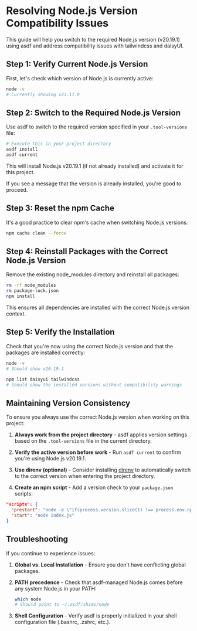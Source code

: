 # Resolving Node.js Version Compatibility Issues

This guide will help you switch to the required Node.js version (v20.19.1) using asdf and address compatibility issues with tailwindcss and daisyUI.

## Step 1: Verify Current Node.js Version

First, let's check which version of Node.js is currently active:

```bash
node -v
# Currently showing v23.11.0
```

## Step 2: Switch to the Required Node.js Version

Use asdf to switch to the required version specified in your `.tool-versions` file:

```bash
# Execute this in your project directory
asdf install
asdf current
```

This will install Node.js v20.19.1 (if not already installed) and activate it for this project.

If you see a message that the version is already installed, you're good to proceed.

## Step 3: Reset the npm Cache

It's a good practice to clear npm's cache when switching Node.js versions:

```bash
npm cache clean --force
```

## Step 4: Reinstall Packages with the Correct Node.js Version

Remove the existing node_modules directory and reinstall all packages:

```bash
rm -rf node_modules
rm package-lock.json
npm install
```

This ensures all dependencies are installed with the correct Node.js version context.

## Step 5: Verify the Installation

Check that you're now using the correct Node.js version and that the packages are installed correctly:

```bash
node -v
# Should show v20.19.1

npm list daisyui tailwindcss
# Should show the installed versions without compatibility warnings
```

## Maintaining Version Consistency

To ensure you always use the correct Node.js version when working on this project:

1. **Always work from the project directory** - asdf applies version settings based on the `.tool-versions` file in the current directory.

2. **Verify the active version before work** - Run `asdf current` to confirm you're using Node.js v20.19.1.

3. **Use direnv (optional)** - Consider installing [direnv](https://direnv.net/) to automatically switch to the correct version when entering the project directory.

4. **Create an npm script** - Add a version check to your `package.json` scripts:

```json
"scripts": {
  "prestart": "node -e \"if(process.version.slice(1) !== process.env.npm_package_engines_node) { console.error('\\nRequired Node.js version', process.env.npm_package_engines_node, 'but using', process.version.slice(1), '\\n'); process.exit(1); }\"",
  "start": "node index.js"
}
```

## Troubleshooting

If you continue to experience issues:

1. **Global vs. Local Installation** - Ensure you don't have conflicting global packages.

2. **PATH precedence** - Check that asdf-managed Node.js comes before any system Node.js in your PATH:

   ```bash
   which node
   # Should point to ~/.asdf/shims/node
   ```

3. **Shell Configuration** - Verify asdf is properly initialized in your shell configuration file (.bashrc, .zshrc, etc.).
